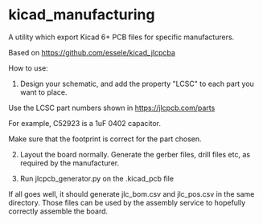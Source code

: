 # kicad_manufacturing
A utility which export Kicad 6+ PCB files for specific manufacturers.

Based on https://github.com/essele/kicad_jlcpcba

How to use:

1. Design your schematic, and add the property "LCSC" to each part you want to place.

Use the LCSC part numbers shown in https://jlcpcb.com/parts

For example, C52923 is a 1uF 0402 capacitor.

Make sure that the footprint is correct for the part chosen.

2. Layout the board normally. Generate the gerber files, drill files etc, as required
by the manufacturer.

3. Run jlcpcb_generator.py on the .kicad_pcb file

If all goes well, it should generate jlc_bom.csv and jlc_pos.csv in the same directory.
Those files can be used by the assembly service to hopefully correctly
assemble the board.


